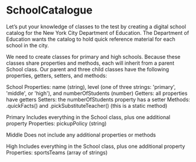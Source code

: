 # SchoolCatalogue


Let’s put your knowledge of classes to the test by creating a digital school catalog for the New York City Department of Education. The Department of Education wants the catalog to hold quick reference material for each school in the city.


We need to create classes for primary and high schools. Because these classes share properties and methods, each will inherit from a parent School class. Our parent and three child classes have the following properties, getters, setters, and methods:


School
Properties: name (string), level (one of three strings: 'primary', 'middle', or 'high'), and numberOfStudents (number)
Getters: all properties have getters
Setters: the numberOfStudents property has a setter
Methods: .quickFacts() and .pickSubstituteTeacher() (this is a static method)



Primary
Includes everything in the School class, plus one additional property
Properties: pickupPolicy (string)



Middle
Does not include any additional properties or methods



High
Includes everything in the School class, plus one additional property
Properties: sportsTeams (array of strings)


